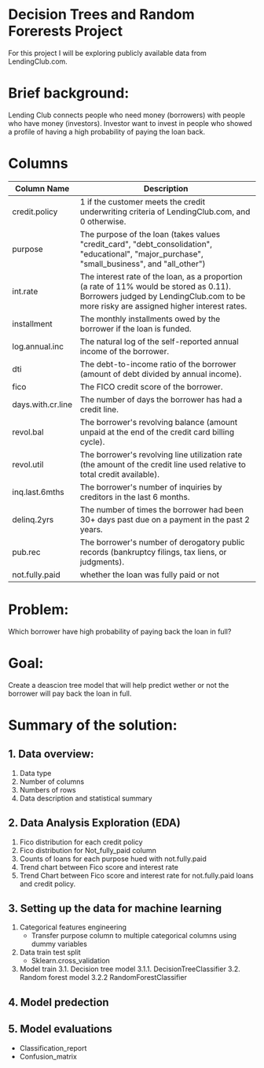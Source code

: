 # Decision Trees and Random Forerests Project

For this project I will be exploring publicly available data from LendingClub.com.  


# Brief background:
Lending Club connects people who need money (borrowers) with people who have money (investors). Investor want to invest in people who showed a profile of having a high probability of paying the loan back. 

# Columns    
Column Name | Description
------------ | -------------
credit.policy | 1 if the customer meets the credit underwriting criteria of LendingClub.com, and 0 otherwise.
purpose | The purpose of the loan (takes values "credit_card", "debt_consolidation", "educational", "major_purchase", "small_business", and "all_other")
int.rate | The interest rate of the loan, as a proportion (a rate of 11% would be stored as 0.11). Borrowers judged by LendingClub.com to be more risky are assigned higher interest rates.
installment | The monthly installments owed by the borrower if the loan is funded.
log.annual.inc | The natural log of the self-reported annual income of the borrower.
dti | The debt-to-income ratio of the borrower (amount of debt divided by annual income).
fico | The FICO credit score of the borrower.
days.with.cr.line | The number of days the borrower has had a credit line.
revol.bal | The borrower's revolving balance (amount unpaid at the end of the credit card billing cycle).
revol.util | The borrower's revolving line utilization rate (the amount of the credit line used relative to total credit available).
inq.last.6mths | The borrower's number of inquiries by creditors in the last 6 months.
delinq.2yrs | The number of times the borrower had been 30+ days past due on a payment in the past 2 years.
pub.rec | The borrower's number of derogatory public records (bankruptcy filings, tax liens, or judgments).
not.fully.paid | whether the loan was fully paid or not

# Problem:  
Which borrower have high probability of paying back the loan in full?

# Goal:
Create a deascion tree model that will help predict wether or not the borrower will pay back the loan in full.

# Summary of the solution:
## 1. Data overview:
   1. Data type
   2. Number of columns
   3. Numbers of rows
   4. Data description and statistical summary
## 2. Data Analysis Exploration (EDA)
   1. Fico distribution for each credit policy
   2. Fico distribution for Not_fully_paid column
   3. Counts of loans for each purpose hued with not.fully.paid 
   4. Trend chart between Fico score and interest rate
   5. Trend Chart between Fico score and interest rate for not.fully.paid loans and credit policy. 
## 3. Setting up the data for machine learning
   1. Categorical features engineering
       * Transfer purpose column to multiple categorical columns using dummy variables
   2. Data train test split
       * Sklearn.cross_validation
   3. Model train
         3.1. Decision tree model
                 3.1.1. DecisionTreeClassifier
         3.2. Random forest model
                 3.2.2 RandomForestClassifier
## 4. Model predection
## 5. Model evaluations
   * Classification_report
   * Confusion_matrix
